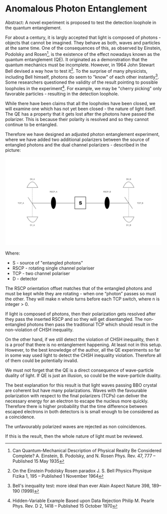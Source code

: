# Anomalous Photon Entanglement

Abstract:
A novel experiment is proposed to test the detection loophole in the quantum entanglement.


For about a century, it is largly accepted that light is composed of photons - objects that cannot be imagined. They behave as both, waves and particles at the same time.
One of the consequences of this, as observed by Einstein, Podolsky and Rosen[^EPR], is the existence of the effect nowadays known as the quantum entanglement (QE).
It originated as a demonstration that the quantum mechanics must be incomplete. However, in 1964 John Stewart Bell devised a way how to test it[^Bell]. 
To the surprise of many physicists, including Bell himself, photons do seem to "know" of each other instantly[^Aspect]. 
Some researchers questioned the validity of the result pointing to possible loopholes 
in the experiment[^Pearle]. For example, we may be "cherry picking" only favorable particles - resulting in the detection loophole.

While there have been claims that all the loopholes have been closed, we will examine one which has not yet been closed - the nature of light itself.
The QE has a property that it gets lost after the photons have passed the polarizer. This is because their polarity is resolved and so they cannot continue to be entangled.

Therefore we have designed an adjusted photon entanglement experiment, where we have added two additional polarizers between the source of entangled photons and the dual channel polarizers - described in the picture:

![](/assets/images/entanglement_setup.001.jpeg)

Where:
- S - source of "entangled photons"
- RSCP - rotating single channel polariser
- TCP - two channel polariser
- D - detector

The RSCP orientation offset matches that of the entangled photons and must be kept while they are rotating - when one “photon” passes so must the other.
They will make n whole turns before each TCP switch, where n is integer > 0.

If light is composed of photons, then their polarization gets
resolved after they pass the inserted RSCP and so they will get
disentangled. The non-entangled photons then pass the traditional
TCP which should result in the non-violation of CHSH inequality.

On the other hand, if we still detect the violation of CHSH inequality,
then it is a proof that there is no entanglement happening. At least
not in this setup. However, to the best knowledge of the author, all the
QE experiments so far in some way used light to detect the CHSH
inequality violation. Therefore all of them could be potentially
invalid. 

We must not forget that the QE is a direct consequence of wave-particle duality of light. 
If QE is just an illusion, so could be the wave-particle duality.

The best explanation for this result is that light waves
passing BBO crystal are coherent but have many polarizations. Waves
with the favourable polarization with respect to the final polarizers
(TCPs) can deliver the necessary energy for an electron to escape
the nucleus more quickly. Therefore there is higher probability that
the time difference between escaped electrons in both detectors is
is small enough to be considered as a coincidence.

The unfavourably polarized waves are rejected as non coincidences.

If this is the result, then the whole nature of light must be reviewed.

[^EPR]:
    Can Quantum-Mechanical Description of Physical Reality Be Considered Complete?
    A. Einstein, B. Podolsky, and N. Rosen
    Phys. Rev. 47, 777 – Published 15 May 1935
[^Bell]:
    On the Einstein Podolsky Rosen paradox
    J. S. Bell
    Physics Physique Fizika 1, 195 – Published 1 November 1964
[^Aspect]:
    Bell's inequality test: more ideal than ever
    Alain Aspect
    Nature 398, 189–190 (1999)
[^Pearle]:
    Hidden-Variable Example Based upon Data Rejection
    Philip M. Pearle
    Phys. Rev. D 2, 1418 – Published 15 October 1970
